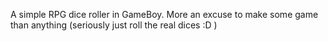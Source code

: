 A simple RPG dice roller in GameBoy. More an excuse to make some game than anything (seriously just roll the real dices :D )